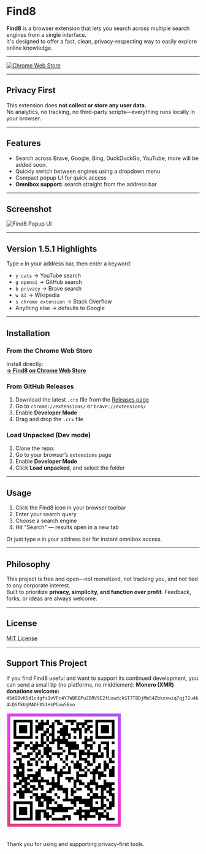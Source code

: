 # Find8

**Find8** is a browser extension that lets you search across multiple search engines from a single interface.  
It's designed to offer a fast, clean, privacy-respecting way to easily explore online knowledge.

---
[![Chrome Web Store](https://img.shields.io/chrome-web-store/v/podlebodapccbabemoihfnpfhebfoogf?label=Install%20from%20Chrome%20Web%20Store)](https://chromewebstore.google.com/detail/find8/podlebodapccbabemoihfnpfhebfoogf)

---

## Privacy First

This extension does **not collect or store any user data.**  
No analytics, no tracking, no third-party scripts—everything runs locally in your browser.

---

## Features

- Search across Brave, Google, Bing, DuckDuckGo, YouTube, more will be added soon.
- Quickly switch between engines using a dropdown menu
- Compact popup UI for quick access
- **Omnibox support:** search straight from the address bar

---

## Screenshot

![Find8 Popup UI](find8_screenshot.jpg)

---

## Version 1.5.1 Highlights

Type `m` in your address bar, then enter a keyword:

- `y cats` → YouTube search
- `g openai` → GitHub search
- `b privacy` → Brave search
- `w AI` → Wikipedia
- `s chrome extension` → Stack Overflow
- Anything else → defaults to Google

---

## Installation

### From the Chrome Web Store
Install directly:  
[**→ Find8 on Chrome Web Store**](https://chromewebstore.google.com/detail/find8/podlebodapccbabemoihfnpfhebfoogf?authuser=0&hl=en&pli=1)

### From GitHub Releases
1. Download the latest `.crx` file from the [Releases page](https://github.com/appcod8/find8/releases)
2. Go to `chrome://extensions/` or `brave://extensions/`
3. Enable **Developer Mode**
4. Drag and drop the `.crx` file

### Load Unpacked (Dev mode)
1. Clone the repo:
2. Go to your browser’s `extensions` page
3. Enable **Developer Mode**
4. Click **Load unpacked**, and select the folder

---

## Usage

1. Click the Find8 icon in your browser toolbar
2. Enter your search query
3. Choose a search engine
4. Hit "Search" — results open in a new tab

Or just type `m` in your address bar for instant omnibox access.

---

## Philosophy

This project is free and open—not monetized, not tracking you, and not tied to any corporate interest.  
Built to prioritize **privacy, simplicity, and function over profit**. Feedback, forks, or ideas are always welcome.

---

## License

[MIT License](https://mit-license.org/)

---

## Support This Project

If you find Find8 useful and want to support its continued development, you can send a small tip (no platforms, no middlemen):
**Monero (XMR) donations welcome:** `45dQBvK6d1cdgfs1vVPc4Y7WBRBPuZDRV9E2tUxwdckST7TBDjMm54Zbkxvwiq7qj72u4k4LQSfkUgMADFXS1HsPGvw5Bxo`

![Monero QR](./monero_qr_optimized.png)

<br>
Thank you for using and supporting privacy-first tools.


